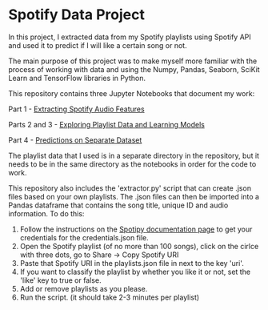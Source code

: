 # Spotify Data Project

In this project, I extracted data from my Spotify playlists using Spotify API and used it to predict if I will like a certain song or not.

The main purpose of this project was to make myself more familiar with the process of working with data and using the Numpy, Pandas, Seaborn, SciKit Learn and TensorFlow libraries in Python.

This repository contains three Jupyter Notebooks that document my work:

Part 1 - [Extracting Spotify Audio Features](https://github.com/simon-th/spotify-data-project/blob/master/Extracting%20Spotify%20Audio%20Features.ipynb)

Parts 2 and 3 - [Exploring Playlist Data and Learning Models](https://github.com/simon-th/spotify-data-project/blob/master/Exploring%20Playlist%20Data%20and%20Learning%20Models.ipynb)

Part 4 - [Predictions on Separate Dataset](https://github.com/simon-th/spotify-data-project/blob/master/Predictions%20on%20Separate%20Dataset.ipynb)


The playlist data that I used is in a separate directory in the repository, but it needs to be in the same directory as the notebooks in order for the code to work.

This repository also includes the 'extractor.py' script that can create .json files based on your own playlists. The .json files can then be imported into a Pandas dataframe that contains the song title, unique ID and audio information.
To do this:
1. Follow the instructions on the [Spotipy documentation page](https://spotipy.readthedocs.io/en/latest/#authorized-requests) to get your credentials for the credentials.json file.
2. Open the Spotify playlist (of no more than 100 songs), click on the cirlce with three dots, go to Share -> Copy Spotify URI
3. Paste that Spotify URI in the playlists.json file in next to the key 'uri'.
4. If you want to classify the playlist by whether you like it or not, set the 'like' key to true or false.
5. Add or remove playlists as you please.
6. Run the script. (it should take 2-3 minutes per playlist)

